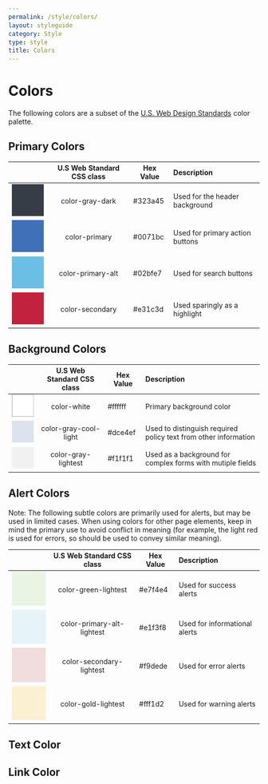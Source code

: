 ```yaml
---
permalink: /style/colors/
layout: styleguide
category: Style
type: style
title: Colors
---
```


# Colors

The following colors are a subset of the [U.S. Web Design Standards](https://standards.usa.gov/components/colors/) color palette.

## Primary Colors

| | U.S Web Standard CSS class | Hex Value | Description |
| -------------------------------------------------------------------- |:-------------:| ------- |:-------------|
| ![alt text](../images/gray-color-gray-dark.png "color-gray-dark") | color-gray-dark | #323a45 | Used for the header background |
| ![alt text](../images/royal-color-primary.png "color-primary") | color-primary | #0071bc | Used for primary action buttons |
| ![alt text](../images/aqua-color-primary-alt.png "color-primary-alt") | color-primary-alt | #02bfe7 | Used for search buttons |
| ![alt text](../images/red-color-secondary.png "color-secondary") | color-secondary | #e31c3d | Used sparingly as a highlight |

## Background Colors

| | U.S Web Standard CSS class | Hex Value | Description |
| -------------------------------------------------------------------- |:-------------:| ------- |:-------------|
| ![alt text](../images/white.png "color-white") | color-white | #ffffff | Primary background color |
| ![alt text](../images/gray-color-gray-cool-light.png "color-gray-cool-light") | color-gray-cool-light | #dce4ef | Used to distinguish required policy text from other information |
| ![alt text](../images/gray-color-gray-lightest.png "color-gray-lightest") | color-gray-lightest| #f1f1f1 | Used as a background for complex forms with mutiple fields |

## Alert Colors
Note: The following subtle colors are primarily used for alerts, but may be used in limited cases. When using colors for other page elements, keep in mind the primary use to avoid conflict in meaning (for example, the light red is used for errors, so should be used to convey similar meaning).

| | U.S Web Standard CSS class | Hex Value | Description |
| -------------------------------------------------------------------- |:-------------:| ------- |:-------------|
| ![alt text](../images/green-color-green-lightest.png "color-green-lightest") | color-green-lightest | #e7f4e4 | Used for success alerts |
| ![alt text](../images/blue-color-primary-alt-lightest.png "color-primary-alt-lightest") | color-primary-alt-lightest | #e1f3f8 | Used for informational alerts |
| ![alt text](../images/red-color-secondary-lightest.png "color-secondary-lightest") | color-secondary-lightest | #f9dede | Used for error alerts |
| ![alt text](../images/gold-color-gold-lightest.png "color-gold-lightest") | color-gold-lightest | #fff1d2 | Used for warning alerts |


## Text Color



## Link Color


